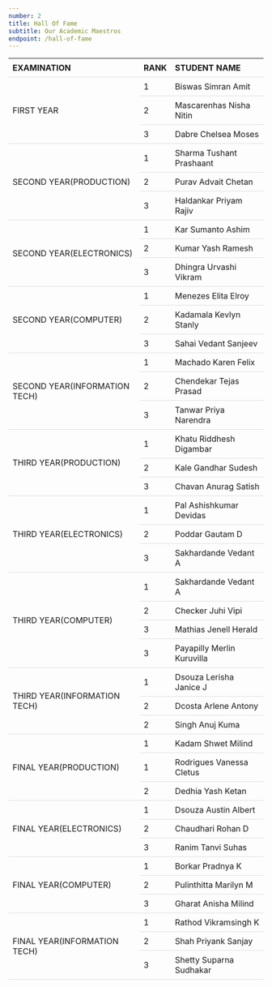 ```yaml
---
number: 2
title: Hall Of Fame
subtitle: Our Academic Maestros
endpoint: /hall-of-fame
---
```


<style>
table {
  border-collapse: collapse;
  width: 100%;
}

th, td {
  padding: 8px;
  text-align: left;
  border-bottom: 1px solid #ddd;
}

</style>
<table>
<tr>
    <th>EXAMINATION</th>
    <th>RANK</th>
    <th>STUDENT NAME</th>
  </tr>
  <tr>
    <td rowspan ="3">FIRST YEAR</td>
    <td>1</td>
    <td>Biswas Simran Amit</td>
  </tr>
  <tr>
    <td>2</td>
    <td>Mascarenhas Nisha Nitin</td>
  </tr>
  <tr>
    <td>3</td>
    <td>Dabre Chelsea Moses</td>
  </tr>
  <tr>
    <td rowspan ="3">SECOND YEAR(PRODUCTION)</td>
    <td>1</td>
    <td>Sharma Tushant Prashaant</td>
  </tr>
  <tr>
    <td>2</td>
    <td>Purav Advait Chetan</td>
  </tr>
  <tr>
    <td>3</td>
    <td>Haldankar Priyam Rajiv</td>
  </tr>
  <tr>
    <td rowspan ="3">SECOND YEAR(ELECTRONICS)</td>
    <td>1</td>
    <td>Kar Sumanto Ashim</td>
  </tr>
  <tr>
    <td>2</td>
    <td>Kumar Yash Ramesh</td>
  </tr>
  <tr>
    <td>3</td>
    <td>Dhingra Urvashi Vikram</td>
  </tr>
  <tr>
    <td rowspan ="3">SECOND YEAR(COMPUTER)</td>
    <td>1</td>
    <td>Menezes Elita Elroy</td>
  </tr>
  <tr>
    <td>2</td>
    <td>Kadamala Kevlyn Stanly</td>
  </tr>
  <tr>
    <td>3</td>
    <td>Sahai Vedant Sanjeev</td>
  </tr>
  <tr>
    <td rowspan ="3">SECOND YEAR(INFORMATION TECH)</td>
    <td>1</td>
    <td>Machado Karen Felix</td>
  </tr>
  <tr>
    <td>2</td>
    <td>Chendekar Tejas Prasad</td>
  </tr>
  <tr>
    <td>3</td>
    <td>Tanwar Priya Narendra</td>
  </tr>
  <tr>
    <td rowspan ="3">THIRD YEAR(PRODUCTION)</td>
    <td>1</td>
    <td>Khatu Riddhesh Digambar</td>
  </tr>
  <tr>
    <td>2</td>
    <td>Kale Gandhar Sudesh</td>
  </tr>
  <tr>
    <td>3</td>
    <td>Chavan Anurag Satish</td>
  </tr>
  <tr>
    <td rowspan ="3">THIRD YEAR(ELECTRONICS)</td>
    <td>1</td>
    <td>Pal Ashishkumar Devidas</td>
  </tr>
  <tr>
    <td>2</td>
    <td>Poddar Gautam D</td>
  </tr>
  <tr>
    <td>3</td>
    <td>Sakhardande Vedant A</td>
  </tr>
  <tr>
    <td rowspan ="4">THIRD YEAR(COMPUTER)</td>
    <td>1</td>
    <td>Sakhardande Vedant A</td>
  </tr>
  <tr>
    <td>2</td>
    <td>Checker Juhi Vipi</td>
  </tr>
  <tr>
    <td>3</td>
    <td>Mathias Jenell Herald</td>
  </tr>
  <tr>
    <td>3</td>
    <td>Payapilly Merlin Kuruvilla</td>
  </tr>
  <tr>
    <td rowspan ="3">THIRD YEAR(INFORMATION TECH)</td>
    <td>1</td>
    <td>Dsouza Lerisha Janice J</td>
  </tr>
  <tr>
    <td>2</td>
    <td>Dcosta Arlene Antony</td>
  </tr>
  <tr>
    <td>2</td>
    <td>Singh Anuj Kuma</td>
  </tr>
  <tr>
    <td rowspan ="3">FINAL YEAR(PRODUCTION)</td>
    <td>1</td>
    <td>Kadam Shwet Milind</td>
  </tr>
  <tr>
    <td>1</td>
    <td>Rodrigues Vanessa Cletus</td>
  </tr>
  <tr>
    <td>2</td>
    <td>Dedhia Yash Ketan</td>
  </tr>
  <tr>
    <td rowspan ="3">FINAL YEAR(ELECTRONICS)</td>
    <td>1</td>
    <td>Dsouza Austin Albert</td>
  </tr>
  <tr>
    <td>2</td>
    <td>Chaudhari Rohan D</td>
  </tr>
  <tr>
    <td>3</td>
    <td>Ranim Tanvi Suhas</td>
  </tr>
  <tr>
    <td rowspan ="3">FINAL YEAR(COMPUTER)</td>
    <td>1</td>
    <td>Borkar Pradnya K</td>
  </tr>
  <tr>
    <td>2</td>
    <td>Pulinthitta Marilyn M</td>
  </tr>
  <tr>
    <td>3</td>
    <td>Gharat Anisha Milind</td>
  </tr>
  <tr>
    <td rowspan ="3">FINAL YEAR(INFORMATION TECH)</td>
    <td>1</td>
    <td>Rathod Vikramsingh K</td>
  </tr>
  <tr>
    <td>2</td>
    <td>Shah Priyank Sanjay</td>
  </tr>
  <tr>
    <td>3</td>
    <td>Shetty Suparna Sudhakar</td>
  </tr>
</table>
